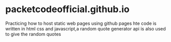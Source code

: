 # packetcodeofficial.github.io
Practicing how to host static web pages using github pages
hte code is written in html css and javascript,a random quote generator api is also used to give the random quotes
